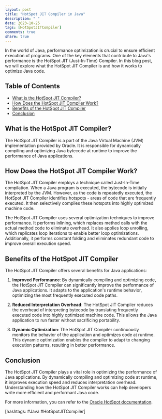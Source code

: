 ```yaml
---
layout: post
title: "HotSpot JIT Compiler in Java"
description: " "
date: 2023-10-25
tags: [HotSpotJITCompiler]
comments: true
share: true
---
```


In the world of Java, performance optimization is crucial to ensure efficient execution of programs. One of the key elements that contribute to Java's performance is the HotSpot JIT (Just-In-Time) Compiler. In this blog post, we will explore what the HotSpot JIT Compiler is and how it works to optimize Java code.

## Table of Contents
- [What is the HotSpot JIT Compiler?](#what-is-the-hotspot-jit-compiler)
- [How Does the HotSpot JIT Compiler Work?](#how-does-the-hotspot-jit-compiler-work)
- [Benefits of the HotSpot JIT Compiler](#benefits-of-the-hotspot-jit-compiler)
- [Conclusion](#conclusion)

## What is the HotSpot JIT Compiler? 

The HotSpot JIT Compiler is a part of the Java Virtual Machine (JVM) implementation provided by Oracle. It is responsible for dynamically compiling and optimizing Java bytecode at runtime to improve the performance of Java applications.

## How Does the HotSpot JIT Compiler Work?

The HotSpot JIT Compiler employs a technique called Just-In-Time compilation. When a Java program is executed, the bytecode is initially interpreted by the JVM. However, as the code is repeatedly executed, the HotSpot JIT Compiler identifies hotspots - areas of code that are frequently executed. It then selectively compiles these hotspots into highly optimized machine code.

The HotSpot JIT Compiler uses several optimization techniques to improve performance. It performs inlining, which replaces method calls with the actual method code to eliminate overhead. It also applies loop unrolling, which replicates loop iterations to enable better loop optimizations. Additionally, it performs constant folding and eliminates redundant code to improve overall execution speed.

## Benefits of the HotSpot JIT Compiler

The HotSpot JIT Compiler offers several benefits for Java applications:

1. **Improved Performance**: By dynamically compiling and optimizing code, the HotSpot JIT Compiler can significantly improve the performance of Java applications. It adapts to the application's runtime behavior, optimizing the most frequently executed code paths.

2. **Reduced Interpretation Overhead**: The HotSpot JIT Compiler reduces the overhead of interpreting bytecode by translating frequently executed code into highly optimized machine code. This allows the Java application to run faster without sacrificing portability.

3. **Dynamic Optimization**: The HotSpot JIT Compiler continuously monitors the behavior of the application and optimizes code at runtime. This dynamic optimization enables the compiler to adapt to changing execution patterns, resulting in better performance.

## Conclusion

The HotSpot JIT Compiler plays a vital role in optimizing the performance of Java applications. By dynamically compiling and optimizing code at runtime, it improves execution speed and reduces interpretation overhead. Understanding how the HotSpot JIT Compiler works can help developers write more efficient and performant Java code.

For more information, you can refer to the [Oracle HotSpot documentation](https://www.oracle.com/java/technologies/javase-hotspot.html).

\[hashtags: #Java #HotSpotJITCompiler\]